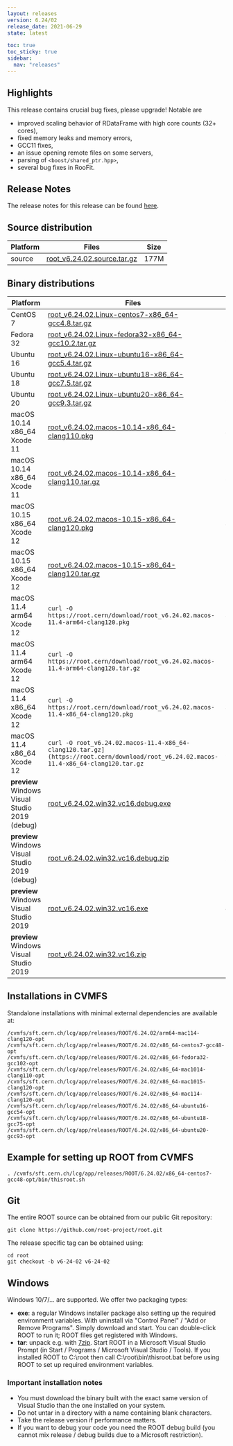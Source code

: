 ```yaml
---
layout: releases
version: 6.24/02
release_date: 2021-06-29
state: latest

toc: true
toc_sticky: true
sidebar:
  nav: "releases"
---
```


## Highlights

This release contains crucial bug fixes, please upgrade!
Notable are

- improved scaling behavior of RDataFrame with high core counts (32+ cores),
- fixed memory leaks and memory errors,
- GCC11 fixes,
- an issue opening remote files on some servers,
- parsing of `<boost/shared_ptr.hpp>`,
- several bug fixes in RooFit.

## Release Notes

The release notes for this release can be found [here](https://root.cern/doc/v624/release-notes.html#release-6.2402).

## Source distribution

| Platform       | Files | Size |
|-----------|-------|-----|
| source | [root_v6.24.02.source.tar.gz](https://root.cern/download/root_v6.24.02.source.tar.gz) | 177M |


## Binary distributions

| Platform       | Files | Size |
|-----------|-------|-----|
| CentOS 7 | [root_v6.24.02.Linux-centos7-x86_64-gcc4.8.tar.gz](https://root.cern/download/root_v6.24.02.Linux-centos7-x86_64-gcc4.8.tar.gz) | 183M |
| Fedora 32 | [root_v6.24.02.Linux-fedora32-x86_64-gcc10.2.tar.gz](https://root.cern/download/root_v6.24.02.Linux-fedora32-x86_64-gcc10.2.tar.gz) | 265M |
| Ubuntu 16 | [root_v6.24.02.Linux-ubuntu16-x86_64-gcc5.4.tar.gz](https://root.cern/download/root_v6.24.02.Linux-ubuntu16-x86_64-gcc5.4.tar.gz) | 196M |
| Ubuntu 18 | [root_v6.24.02.Linux-ubuntu18-x86_64-gcc7.5.tar.gz](https://root.cern/download/root_v6.24.02.Linux-ubuntu18-x86_64-gcc7.5.tar.gz) | 256M |
| Ubuntu 20 | [root_v6.24.02.Linux-ubuntu20-x86_64-gcc9.3.tar.gz](https://root.cern/download/root_v6.24.02.Linux-ubuntu20-x86_64-gcc9.3.tar.gz) | 254M |
| macOS 10.14 x86_64 Xcode 11 | [root_v6.24.02.macos-10.14-x86_64-clang110.pkg](https://root.cern/download/root_v6.24.02.macos-10.14-x86_64-clang110.pkg) | 326M |
| macOS 10.14 x86_64 Xcode 11 | [root_v6.24.02.macos-10.14-x86_64-clang110.tar.gz](https://root.cern/download/root_v6.24.02.macos-10.14-x86_64-clang110.tar.gz) | 210M |
| macOS 10.15 x86_64 Xcode 12 | [root_v6.24.02.macos-10.15-x86_64-clang120.pkg](https://root.cern/download/root_v6.24.02.macos-10.15-x86_64-clang120.pkg) | 320M |
| macOS 10.15 x86_64 Xcode 12 | [root_v6.24.02.macos-10.15-x86_64-clang120.tar.gz](https://root.cern/download/root_v6.24.02.macos-10.15-x86_64-clang120.tar.gz) | 207M |
| macOS 11.4 arm64 Xcode 12 | `curl -O https://root.cern/download/root_v6.24.02.macos-11.4-arm64-clang120.pkg` | 303M |
| macOS 11.4 arm64 Xcode 12 | `curl -O https://root.cern/download/root_v6.24.02.macos-11.4-arm64-clang120.tar.gz` | 194M |
| macOS 11.4 x86_64 Xcode 12 | `curl -O https://root.cern/download/root_v6.24.02.macos-11.4-x86_64-clang120.pkg` | 318M |
| macOS 11.4 x86_64 Xcode 12 | `curl -O root_v6.24.02.macos-11.4-x86_64-clang120.tar.gz](https://root.cern/download/root_v6.24.02.macos-11.4-x86_64-clang120.tar.gz` | 206M |
| **preview** Windows Visual Studio 2019 (debug) | [root_v6.24.02.win32.vc16.debug.exe](https://root.cern/download/root_v6.24.02.win32.vc16.debug.exe) | 160M |
| **preview** Windows Visual Studio 2019 (debug) | [root_v6.24.02.win32.vc16.debug.zip](https://root.cern/download/root_v6.24.02.win32.vc16.debug.zip) | 235M |
| **preview** Windows Visual Studio 2019 | [root_v6.24.02.win32.vc16.exe](https://root.cern/download/root_v6.24.02.win32.vc16.exe) |  86M |
| **preview** Windows Visual Studio 2019 | [root_v6.24.02.win32.vc16.zip](https://root.cern/download/root_v6.24.02.win32.vc16.zip) | 116M |

## Installations in CVMFS

Standalone installations with minimal external dependencies are available at:
~~~
/cvmfs/sft.cern.ch/lcg/app/releases/ROOT/6.24.02/arm64-mac114-clang120-opt
/cvmfs/sft.cern.ch/lcg/app/releases/ROOT/6.24.02/x86_64-centos7-gcc48-opt
/cvmfs/sft.cern.ch/lcg/app/releases/ROOT/6.24.02/x86_64-fedora32-gcc102-opt
/cvmfs/sft.cern.ch/lcg/app/releases/ROOT/6.24.02/x86_64-mac1014-clang110-opt
/cvmfs/sft.cern.ch/lcg/app/releases/ROOT/6.24.02/x86_64-mac1015-clang120-opt
/cvmfs/sft.cern.ch/lcg/app/releases/ROOT/6.24.02/x86_64-mac114-clang120-opt
/cvmfs/sft.cern.ch/lcg/app/releases/ROOT/6.24.02/x86_64-ubuntu16-gcc54-opt
/cvmfs/sft.cern.ch/lcg/app/releases/ROOT/6.24.02/x86_64-ubuntu18-gcc75-opt
/cvmfs/sft.cern.ch/lcg/app/releases/ROOT/6.24.02/x86_64-ubuntu20-gcc93-opt
~~~


## Example for setting up ROOT from CVMFS

~~~
. /cvmfs/sft.cern.ch/lcg/app/releases/ROOT/6.24.02/x86_64-centos7-gcc48-opt/bin/thisroot.sh
~~~

## Git

The entire ROOT source can be obtained from our public Git repository:

~~~
git clone https://github.com/root-project/root.git
~~~
The release specific tag can be obtained using:
~~~
cd root
git checkout -b v6-24-02 v6-24-02
~~~


## Windows

Windows 10/7/... are supported. We offer two packaging types:

 * **exe**: a regular Windows installer package also setting up the required environment variables. With uninstall via "Control Panel" / "Add or Remove Programs". Simply download and start. You can double-click ROOT to run it; ROOT files get registered with Windows.
 * **tar**: unpack e.g. with [7zip](https://www.7-zip.org). Start ROOT in a Microsoft Visual Studio Prompt (in Start / Programs / Microsoft Visual Studio / Tools). If you installed ROOT to C:\root then call C:\root\bin\thisroot.bat before using ROOT to set up required environment variables.

### Important installation notes

 * You must download the binary built with the exact same version of Visual Studio than the one installed on your system.
 * Do not untar in a directory with a name containing blank characters.
 * Take the release version if performance matters.
 * If you want to debug your code you need the ROOT debug build (you cannot mix release / debug builds due to a Microsoft restriction).
